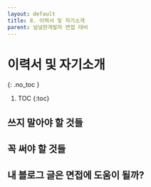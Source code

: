 ```yaml
---
layout: default
title: 8. 이력서 및 자기소개
parent: 널널한개발자 면접 대비
---
```


# 이력서 및 자기소개
{: .no_toc }

1. TOC
{:toc}

## 쓰지 말아야 할 것들

## 꼭 써야 할 것들

## 내 블로그 글은 면접에 도움이 될까?

